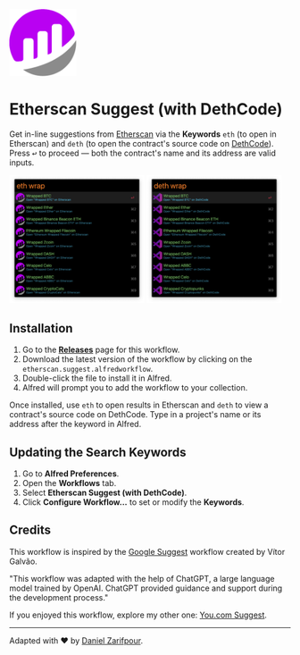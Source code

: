 <img src="icon.png" alt="dethcode logo" width="120" />

# Etherscan Suggest (with DethCode)

Get in-line suggestions from [Etherscan](https://etherscan.io) via the **Keywords** `eth` (to open in Etherscan) and `deth` (to open the contract's source code on [DethCode](https://etherscan.deth.net)). Press <kbd>↩</kbd> to proceed — both the contract's name and its address are valid inputs.

<p float="left">
  <img src="/resources/etherscan-workflow.png" width="48%" />
  <img src="/resources/dethcode-workflow.png" width="48%" />
</p>

## Installation

1. Go to the [**Releases**](https://github.com/zarifpour/alfred-etherscan-suggest/releases) page for this workflow.
2. Download the latest version of the workflow by clicking on the `etherscan.suggest.alfredworkflow`.
3. Double-click the file to install it in Alfred.
4. Alfred will prompt you to add the workflow to your collection.

Once installed, use `eth` to open results in Etherscan and `deth` to view a contract's source code on DethCode. Type in a project's name or its address after the keyword in Alfred.

## Updating the Search Keywords

1. Go to **Alfred Preferences**.
2. Open the **Workflows** tab.
3. Select **Etherscan Suggest (with DethCode)**.
4. Click **Configure Workflow...** to set or modify the **Keywords**.

## Credits

This workflow is inspired by the [Google Suggest](https://alfred.app/workflows/alfredapp/google-suggest/) workflow created by Vítor Galvão.

"This workflow was adapted with the help of ChatGPT, a large language model trained by OpenAI. ChatGPT provided guidance and support during the development process."

If you enjoyed this workflow, explore my other one: [You.com Suggest](https://github.com/zarifpour/alfred-you-suggest/).

---

Adapted with ❤️ by [Daniel Zarifpour](https://links.dev/z).
